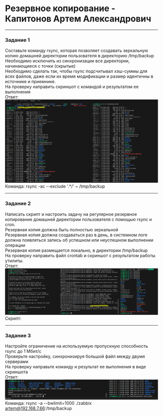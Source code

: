 # Резервное копирование - Капитонов Артем Александрович





---

### Задание 1

Составьте команду rsync, которая позволяет создавать зеркальную копию домашней директории пользователя в директорию /tmp/backup  
Необходимо исключить из синхронизации все директории, начинающиеся с точки (скрытые)  
Необходимо сделать так, чтобы rsync подсчитывал хэш-суммы для всех файлов, даже если их время модификации и размер идентичны в источнике и приемнике.  
На проверку направить скриншот с командой и результатом ее выполнения    
Ответ:  
![L1](https://github.com/Artem-K16git/Homeworks/blob/main/Backup-hw/img/L1.png)  
Команда: rsync -ac --exclude '.*/' ~ /tmp/backup  


---

### Задание 2

Написать скрипт и настроить задачу на регулярное резервное копирование домашней директории пользователя с помощью rsync и cron.  
Резервная копия должна быть полностью зеркальной  
Резервная копия должна создаваться раз в день, в системном логе должна появляться запись об успешном или неуспешном выполнении операции  
Резервная копия размещается локально, в директории /tmp/backup  
На проверку направить файл crontab и скриншот с результатом работы утилиты.  
Ответ:  
![L2](https://github.com/Artem-K16git/Homeworks/blob/main/Backup-hw/img/L2.png)  
Скрипт:  


---

### Задание 3


Настройте ограничение на используемую пропускную способность rsync до 1 Мбит/c  
Проверьте настройку, синхронизируя большой файл между двумя серверами  
На проверку направьте команду и результат ее выполнения в виде скриншота  
Ответ:  
![L3](https://github.com/Artem-K16git/Homeworks/blob/main/Backup-hw/img/L3.png)
Команда: rsync -a --bwlimit=1000 ./zabbix artem@192.168.7.66:/tmp/backup





